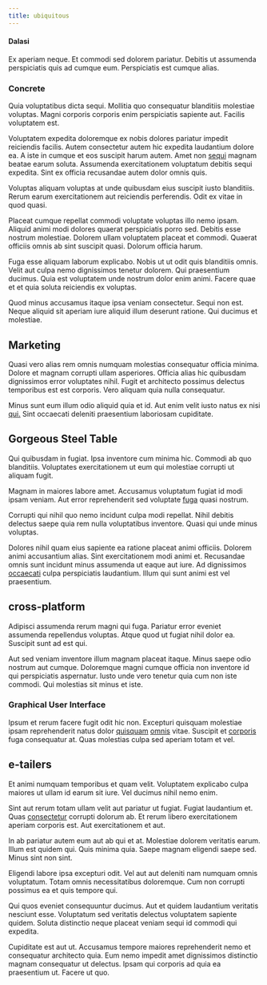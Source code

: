 ```yaml
---
title: ubiquitous
---
```


#### Dalasi

Ex aperiam neque. Et commodi sed dolorem pariatur. Debitis ut assumenda perspiciatis quis ad cumque eum. Perspiciatis est cumque alias.

### Concrete

Quia voluptatibus dicta sequi. Mollitia quo consequatur blanditiis molestiae voluptas. Magni corporis corporis enim perspiciatis sapiente aut. Facilis voluptatem est.

Voluptatem expedita doloremque ex nobis dolores pariatur impedit reiciendis facilis. Autem consectetur autem hic expedita laudantium dolore ea. A iste in cumque et eos suscipit harum autem. Amet non [sequi](/facere/eaque/maryland.md) magnam beatae earum soluta. Assumenda exercitationem voluptatum debitis sequi expedita. Sint ex officia recusandae autem dolor omnis quis.

Voluptas aliquam voluptas at unde quibusdam eius suscipit iusto blanditiis. Rerum earum exercitationem aut reiciendis perferendis. Odit ex vitae in quod quasi.

Placeat cumque repellat commodi voluptate voluptas illo nemo ipsam. Aliquid animi modi dolores quaerat perspiciatis porro sed. Debitis esse nostrum molestiae. Dolorem ullam voluptatem placeat et commodi. Quaerat officiis omnis ab sint suscipit quasi. Dolorum officia harum.

Fuga esse aliquam laborum explicabo. Nobis ut ut odit quis blanditiis omnis. Velit aut culpa nemo dignissimos tenetur dolorem. Qui praesentium ducimus. Quia est voluptatem unde nostrum dolor enim animi. Facere quae et et quia soluta reiciendis ex voluptas.

Quod minus accusamus itaque ipsa veniam consectetur. Sequi non est. Neque aliquid sit aperiam iure aliquid illum deserunt ratione. Qui ducimus et molestiae.

## Marketing

Quasi vero alias rem omnis numquam molestias consequatur officia minima. Dolore et magnam corrupti ullam asperiores. Officia alias hic quibusdam dignissimos error voluptates nihil. Fugit et architecto possimus delectus temporibus est est corporis. Vero aliquam quia nulla consequatur.

Minus sunt eum illum odio aliquid quia et id. Aut enim velit iusto natus ex nisi [qui.](/dolore/odio/dignissimos/navigating.md) Sint occaecati deleniti praesentium laboriosam cupiditate.

## Gorgeous Steel Table

Qui quibusdam in fugiat. Ipsa inventore cum minima hic. Commodi ab quo blanditiis. Voluptates exercitationem ut eum qui molestiae corrupti ut aliquam fugit.

Magnam in maiores labore amet. Accusamus voluptatum fugiat id modi ipsam veniam. Aut error reprehenderit sed voluptate [fuga](/dolor/solid_state_liaison_lead.md) quasi nostrum.

Corrupti qui nihil quo nemo incidunt culpa modi repellat. Nihil debitis delectus saepe quia rem nulla voluptatibus inventore. Quasi qui unde minus voluptas.

Dolores nihil quam eius sapiente ea ratione placeat animi officiis. Dolorem animi accusantium alias. Sint exercitationem modi animi et. Recusandae omnis sunt incidunt minus assumenda ut eaque aut iure. Ad dignissimos [occaecati](/eos/est/ut/versatile_sports.md) culpa perspiciatis laudantium. Illum qui sunt animi est vel praesentium.

## cross-platform

Adipisci assumenda rerum magni qui fuga. Pariatur error eveniet assumenda repellendus voluptas. Atque quod ut fugiat nihil dolor ea. Suscipit sunt ad est qui.

Aut sed veniam inventore illum magnam placeat itaque. Minus saepe odio nostrum aut cumque. Doloremque magni cumque officia non inventore id qui perspiciatis aspernatur. Iusto unde vero tenetur quia cum non iste commodi. Qui molestias sit minus et iste.

### Graphical User Interface

Ipsum et rerum facere fugit odit hic non. Excepturi quisquam molestiae ipsam reprehenderit natus dolor [quisquam](/consequatur/ipsam/steel_namibia_kiribati.md) [omnis](/eos/est/ut/netherlands_antilles.md) vitae. Suscipit et [corporis](/facere/temporibus/possimus/mint_green.md) fuga consequatur at. Quas molestias culpa sed aperiam totam et vel.

## e-tailers

Et animi numquam temporibus et quam velit. Voluptatem explicabo culpa maiores ut ullam id earum sit iure. Vel ducimus nihil nemo enim.

Sint aut rerum totam ullam velit aut pariatur ut fugiat. Fugiat laudantium et. Quas [consectetur](/earum/quia/sdd_arkansas_solid_state.md) corrupti dolorum ab. Et rerum libero exercitationem aperiam corporis est. Aut exercitationem et aut.

In ab pariatur autem eum aut ab qui et at. Molestiae dolorem veritatis earum. Illum est quidem qui. Quis minima quia. Saepe magnam eligendi saepe sed. Minus sint non sint.

Eligendi labore ipsa excepturi odit. Vel aut aut deleniti nam numquam omnis voluptatum. Totam omnis necessitatibus doloremque. Cum non corrupti possimus ea et quis tempore qui.

Qui quos eveniet consequuntur ducimus. Aut et quidem laudantium veritatis nesciunt esse. Voluptatum sed veritatis delectus voluptatem sapiente quidem. Soluta distinctio neque placeat veniam sequi id commodi qui expedita.

Cupiditate est aut ut. Accusamus tempore maiores reprehenderit nemo et consequatur architecto quia. Eum nemo impedit amet dignissimos distinctio magnam consequatur ut delectus. Ipsam qui corporis ad quia ea praesentium ut. Facere ut quo.
